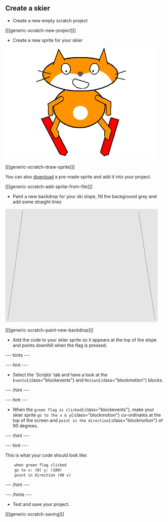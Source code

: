 ## Create a skier

+ Create a new empty scratch project

[[[generic-scratch-new-project]]]

+ Create a new sprite for your skier

![skier sprite](images/skier_sprite.png)

[[[generic-scratch-draw-sprite]]]

You can also [download](resources/skiing_cat.sprite2) a pre-made sprite and add it into your project.

[[[generic-scratch-add-sprite-from-file]]]

+ Paint a new backdrop for your ski slope, fill the background grey and add some straight lines

![ski slope backdrop](images/backdrop.png)

[[[generic-scratch-paint-new-backdrop]]]

+ Add the code to your skier sprite so it appears at the top of the slope and points downhill when the flag is pressed.

--- hints ---

--- hint ---

+ Select the 'Scripts' tab and have a look at the `Events`{:class="blockevents"} and `Motion`{:class="blockmotion"} blocks.

--- /hint ---

--- hint ---

+ When the `green flag is clicked`{:class="blockevents"}, make your skier sprite `go to the x & y`{:class="blockmotion"} co-ordinates at the top of the screen and `point in the direction`{:class="blockmotion"} of 90 degrees.

--- /hint ---

--- hint ---

This is what your code should look like:

```blocks
	when green flag clicked
	go to x: (0) y: (100)
	point in direction (90 v)
```

--- /hint ---

--- /hints ---

+ Test and save your project.

[[[generic-scratch-saving]]]


